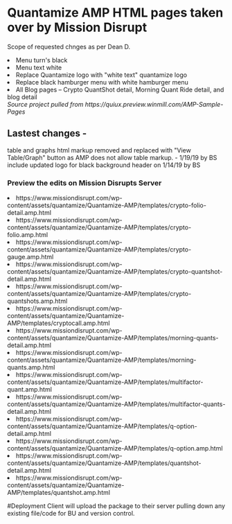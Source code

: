 # Quantamize AMP HTML pages taken over by Mission Disrupt
Scope of requested chnges as per Dean D.
<li> Menu turn's black </li>
<li> Menu text white </li>
<li> Replace Quantamize logo with "white text" quantamize logo </li>
<li> Replace black hamburger menu with white hamburger menu </li>
<li> All Blog pages – Crypto QuantShot detail, Morning Quant Ride detail, and blog detail </li>
<i>Source project pulled from https://quiux.preview.winmill.com/AMP-Sample-Pages</i>

## Lastest changes -
table and graphs html markup removed and replaced with "View Table/Graph" button as AMP does not allow table markup. - 1/19/19 by BS
include updated logo for black background header on 1/14/19 by BS

### Preview the edits on Mission Disrupts Server
<li>https://www.missiondisrupt.com/wp-content/assets/quantamize/Quantamize-AMP/templates/crypto-folio-detail.amp.html</li>
<li>https://www.missiondisrupt.com/wp-content/assets/quantamize/Quantamize-AMP/templates/crypto-folio.amp.html</li>
<li>https://www.missiondisrupt.com/wp-content/assets/quantamize/Quantamize-AMP/templates/crypto-gauge.amp.html</li>
<li>https://www.missiondisrupt.com/wp-content/assets/quantamize/Quantamize-AMP/templates/crypto-quantshot-detail.amp.html</li>
<li>https://www.missiondisrupt.com/wp-content/assets/quantamize/Quantamize-AMP/templates/crypto-quantshots.amp.html</li>
<li>https://www.missiondisrupt.com/wp-content/assets/quantamize/Quantamize-AMP/templates/cryptocall.amp.html</li>
<li>https://www.missiondisrupt.com/wp-content/assets/quantamize/Quantamize-AMP/templates/morning-quants-detail.amp.html</li>
<li>https://www.missiondisrupt.com/wp-content/assets/quantamize/Quantamize-AMP/templates/morning-quants.amp.html</li>
<li>https://www.missiondisrupt.com/wp-content/assets/quantamize/Quantamize-AMP/templates/multifactor-quant.amp.html</li>
<li>https://www.missiondisrupt.com/wp-content/assets/quantamize/Quantamize-AMP/templates/multifactor-quants-detail.amp.html</li>
<li>https://www.missiondisrupt.com/wp-content/assets/quantamize/Quantamize-AMP/templates/q-option-detail.amp.html</li>
<li>https://www.missiondisrupt.com/wp-content/assets/quantamize/Quantamize-AMP/templates/q-option.amp.html</li>
<li>https://www.missiondisrupt.com/wp-content/assets/quantamize/Quantamize-AMP/templates/quantshot-detail.amp.html</li>
<li>https://www.missiondisrupt.com/wp-content/assets/quantamize/Quantamize-AMP/templates/quantshot.amp.html</li>


#Deployment
Client will upload the package to their server pulling down any existing file/code for BU and version control.  
